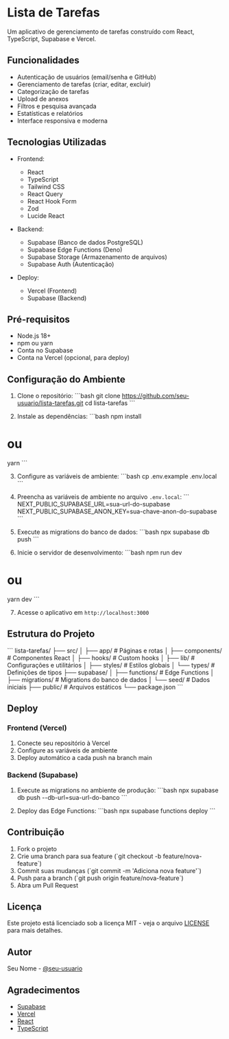 # Lista de Tarefas

Um aplicativo de gerenciamento de tarefas construído com React, TypeScript, Supabase e Vercel.

## Funcionalidades

- Autenticação de usuários (email/senha e GitHub)
- Gerenciamento de tarefas (criar, editar, excluir)
- Categorização de tarefas
- Upload de anexos
- Filtros e pesquisa avançada
- Estatísticas e relatórios
- Interface responsiva e moderna

## Tecnologias Utilizadas

- Frontend:
  - React
  - TypeScript
  - Tailwind CSS
  - React Query
  - React Hook Form
  - Zod
  - Lucide React

- Backend:
  - Supabase (Banco de dados PostgreSQL)
  - Supabase Edge Functions (Deno)
  - Supabase Storage (Armazenamento de arquivos)
  - Supabase Auth (Autenticação)

- Deploy:
  - Vercel (Frontend)
  - Supabase (Backend)

## Pré-requisitos

- Node.js 18+
- npm ou yarn
- Conta no Supabase
- Conta na Vercel (opcional, para deploy)

## Configuração do Ambiente

1. Clone o repositório:
\`\`\`bash
git clone https://github.com/seu-usuario/lista-tarefas.git
cd lista-tarefas
\`\`\`

2. Instale as dependências:
\`\`\`bash
npm install
# ou
yarn
\`\`\`

3. Configure as variáveis de ambiente:
\`\`\`bash
cp .env.example .env.local
\`\`\`

4. Preencha as variáveis de ambiente no arquivo `.env.local`:
\`\`\`
NEXT_PUBLIC_SUPABASE_URL=sua-url-do-supabase
NEXT_PUBLIC_SUPABASE_ANON_KEY=sua-chave-anon-do-supabase
\`\`\`

5. Execute as migrations do banco de dados:
\`\`\`bash
npx supabase db push
\`\`\`

6. Inicie o servidor de desenvolvimento:
\`\`\`bash
npm run dev
# ou
yarn dev
\`\`\`

7. Acesse o aplicativo em `http://localhost:3000`

## Estrutura do Projeto

\`\`\`
lista-tarefas/
├── src/
│   ├── app/              # Páginas e rotas
│   ├── components/       # Componentes React
│   ├── hooks/           # Custom hooks
│   ├── lib/             # Configurações e utilitários
│   ├── styles/          # Estilos globais
│   └── types/           # Definições de tipos
├── supabase/
│   ├── functions/       # Edge Functions
│   ├── migrations/      # Migrations do banco de dados
│   └── seed/           # Dados iniciais
├── public/             # Arquivos estáticos
└── package.json
\`\`\`

## Deploy

### Frontend (Vercel)

1. Conecte seu repositório à Vercel
2. Configure as variáveis de ambiente
3. Deploy automático a cada push na branch main

### Backend (Supabase)

1. Execute as migrations no ambiente de produção:
\`\`\`bash
npx supabase db push --db-url=sua-url-do-banco
\`\`\`

2. Deploy das Edge Functions:
\`\`\`bash
npx supabase functions deploy
\`\`\`

## Contribuição

1. Fork o projeto
2. Crie uma branch para sua feature (\`git checkout -b feature/nova-feature\`)
3. Commit suas mudanças (\`git commit -m 'Adiciona nova feature'\`)
4. Push para a branch (\`git push origin feature/nova-feature\`)
5. Abra um Pull Request

## Licença

Este projeto está licenciado sob a licença MIT - veja o arquivo [LICENSE](LICENSE) para mais detalhes.

## Autor

Seu Nome - [@seu-usuario](https://github.com/seu-usuario)

## Agradecimentos

- [Supabase](https://supabase.io/)
- [Vercel](https://vercel.com/)
- [React](https://reactjs.org/)
- [TypeScript](https://www.typescriptlang.org/)
